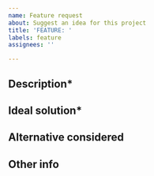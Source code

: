 ```yaml
---
name: Feature request
about: Suggest an idea for this project
title: 'FEATURE: '
labels: feature
assignees: ''

---
```

<!--
**DISCLAIMER** If your issue fails to follow this layout it will be closed.

RULES:
- Naming convention should be: FEATURE: {Brief description of the feature}
- Topics followed by an asterisk (*) are required and SHOULD NOT be removed
- Topics without asterisk are optional and, if empty, should be deleted
-->

## Description*

<!-- A clear and concise description of what the problem is. Ex. I'm always frustrated when [...] -->

## Ideal solution*

<!-- A clear and concise description of what you want to happen. -->

## Alternative considered

<!-- A clear and concise description of any alternative solutions or features you've considered. -->

## Other info

<!-- Add any other context about the problem here. -->
